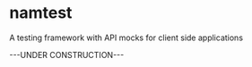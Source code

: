 namtest
=======

A testing framework with API mocks for client side applications

---UNDER CONSTRUCTION---
